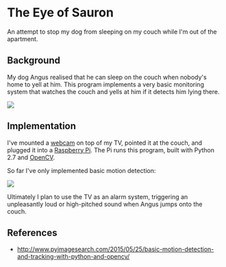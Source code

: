 # The Eye of Sauron

An attempt to stop my dog from sleeping on my couch while I'm out of the
apartment.


## Background

My dog Angus realised that he can sleep on the couch when nobody's home to yell
at him. This program implements a very basic monitoring system that watches the
couch and yells at him if it detects him lying there.

![](http://i.imgur.com/tiqTTZK.jpg)


## Implementation

I've mounted a [webcam][webcam] on top of my TV, pointed it at the couch, and
plugged it into a [Raspberry Pi][pi]. The Pi runs this program, built with
Python 2.7 and [OpenCV][opencv].

So far I've only implemented basic motion detection:

![](http://i.imgur.com/XN89Tq8.gif)

Ultimately I plan to use the TV as an alarm system, triggering an unpleasantly
loud or high-pitched sound when Angus jumps onto the couch.


## References

 * http://www.pyimagesearch.com/2015/05/25/basic-motion-detection-and-tracking-with-python-and-opencv/


 [webcam]: http://www.amazon.com/gp/product/B008ZVRAQS
 [pi]: https://www.raspberrypi.org/products/raspberry-pi-2-model-b/
 [opencv]: http://opencv.org/

